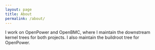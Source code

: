 ```yaml
---
layout: page
title: About
permalink: /about/
---
```


I work on OpenPower and OpenBMC, where I maintain the downstream kernel trees
for both projects. I also maintain the buildroot tree for OpenPower.
